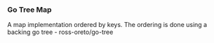 ### Go Tree Map

A map implementation ordered by keys.
The ordering is done using a backing go tree - ross-oreto/go-tree